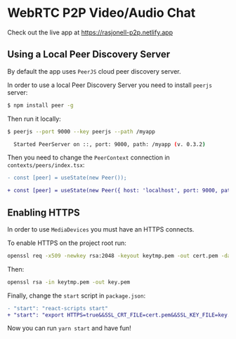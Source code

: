 # WebRTC P2P Video/Audio Chat

Check out the live app at https://rasjonell-p2p.netlify.app

## Using a Local Peer Discovery Server

By default the app uses `PeerJS` cloud peer discovery server.

In order to use a local Peer Discovery Server you need to install `peerjs` server:

```sh
$ npm install peer -g
```

Then run it locally:

```sh
$ peerjs --port 9000 --key peerjs --path /myapp

  Started PeerServer on ::, port: 9000, path: /myapp (v. 0.3.2)
```

Then you need to change the `PeerContext` connection in `contexts/peers/index.tsx`:

```diff
- const [peer] = useState(new Peer());

+ const [peer] = useState(new Peer({ host: 'localhost', port: 9000, path: '/myapp' }));
```

## Enabling HTTPS

In order to use `MediaDevices` you must have an HTTPS connects.

To enable HTTPS on the project root run:

```sh
openssl req -x509 -newkey rsa:2048 -keyout keytmp.pem -out cert.pem -days 365
```

Then:

```sh
openssl rsa -in keytmp.pem -out key.pem
```

Finally, change the `start` script in `package.json`:

```diff
- "start": "react-scripts start"
+ "start": "export HTTPS=true&&SSL_CRT_FILE=cert.pem&&SSL_KEY_FILE=key.pem react-scripts start",
```

Now you can run `yarn start` and have fun!
